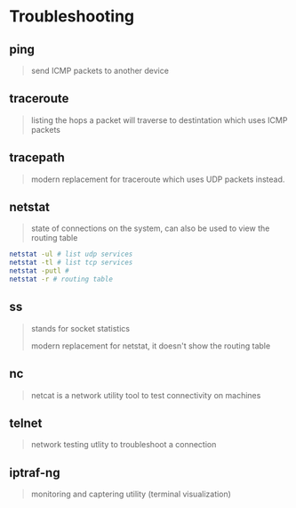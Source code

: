 # Troubleshooting

## ping

> send ICMP packets to another device

## traceroute

> listing the hops a packet will traverse to destintation which uses ICMP packets

## tracepath

> modern replacement for traceroute which uses UDP packets instead.

## netstat

> state of connections on the system, can also be used to view the routing table

``` bash
netstat -ul # list udp services
netstat -tl # list tcp services
netstat -putl # 
netstat -r # routing table
```

## ss

> stands for socket statistics
>
> modern replacement for netstat, it doesn't show the routing table

## nc

> netcat is a network utility tool to test connectivity on machines

## telnet

> network testing utlity to troubleshoot a connection

## iptraf-ng

> monitoring and captering utility (terminal visualization)
